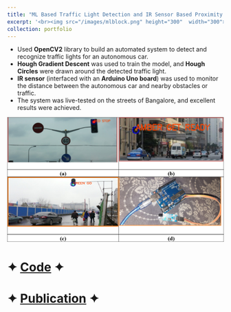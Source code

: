 ```yaml
---
title: "ML Based Traffic Light Detection and IR Sensor Based Proximity Sensing for Autonomous Cars"
excerpt: '<br><img src="/images/mlblock.png" height="300"  width="300">'
collection: portfolio
---
```


* Used **OpenCV2** library to build an automated system to detect and recognize traffic lights for an autonomous car.
* **Hough Gradient Descent** was used to train the model, and **Hough Circles** were drawn around the detected traffic light.
* **IR sensor** (interfaced with an **Arduino Uno board**) was used to monitor the distance between the autonomous car and nearby obstacles or traffic.
* The system was live-tested on the streets of Bangalore, and excellent results were achieved.

![block](/images/outputml.png)

# ✦ [Code](https://github.com/SudarshanaSRao/Python-and-its-applications-in-ML/tree/Traffic-light-detection-and-recognition) ✦

# ✦ [Publication](https://papers.ssrn.com/sol3/papers.cfm?abstract_id=3883931) ✦

<!-- This is an item in your portfolio. It can be have images or nice text. If you name the file .md, it will be parsed as markdown. If you name the file .html, it will be parsed as HTML.  -->
